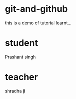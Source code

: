 # git-and-github
this is a demo of tutorial learnt...

# student 
Prashant singh 
# teacher
shradha ji